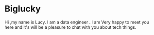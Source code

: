 # Biglucky
Hi ,my name is Lucy.
I am a data engineer .
I am Very happy to meet you here and 
it's will be a pleasure to chat with you about tech things.


